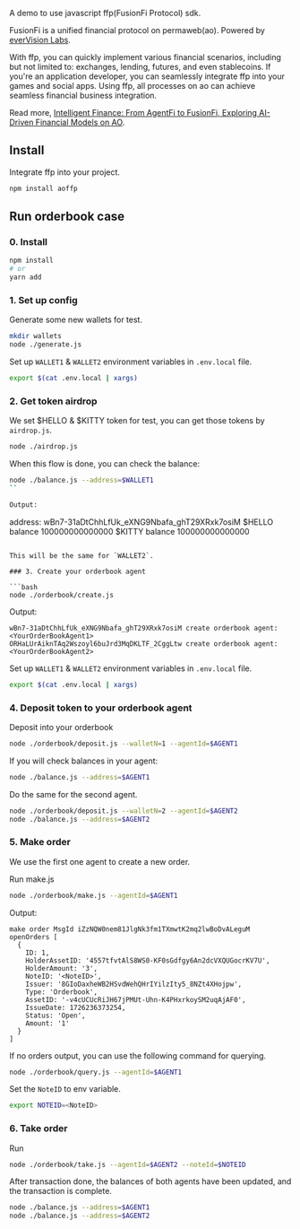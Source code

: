 A demo to use javascript ffp(FusionFi Protocol) sdk.

FusionFi is a unified financial protocol on permaweb(ao). Powered by [everVision Labs](https://ever.vision).

With ffp, you can quickly implement various financial scenarios, including but not limited to: exchanges, lending, futures, and even stablecoins. If you're an application developer, you can seamlessly integrate ffp into your games and social apps. Using ffp, all processes on ao can achieve seamless financial business integration.

Read more, [Intelligent Finance: From AgentFi to FusionFi, Exploring AI-Driven Financial Models on AO](https://x.com/outprog_ar/status/1800907057740095713).

## Install

Integrate ffp into your project.

```bash
npm install aoffp
```

## Run orderbook case

### 0. Install

```bash
npm install
# or
yarn add
```

### 1. Set up config

Generate some new wallets for test.

```bash
mkdir wallets
node ./generate.js
```

Set up `WALLET1` & `WALLET2` environment variables in `.env.local` file.

```bash
export $(cat .env.local | xargs)
```

### 2. Get token airdrop

We set $HELLO & $KITTY token for test, you can get those tokens by `airdrop.js`.

```bash
node ./airdrop.js
```

When this flow is done, you can check the balance:

```bash
node ./balance.js --address=$WALLET1
``

Output:

```
address: wBn7-31aDtChhLfUk_eXNG9Nbafa_ghT29XRxk7osiM
$HELLO balance  100000000000000
$KITTY balance  100000000000000
```

This will be the same for `WALLET2`.

### 3. Create your orderbook agent

```bash
node ./orderbook/create.js
```

Output:

```
wBn7-31aDtChhLfUk_eXNG9Nbafa_ghT29XRxk7osiM create orderbook agent: <YourOrderBookAgent1>
ORHaLUrAiknTAq2Wszoyl6buJrd3MqDKLTF_2CggLtw create orderbook agent: <YourOrderBookAgent2>
```

Set up `WALLET1` & `WALLET2` environment variables in `.env.local` file.

```bash
export $(cat .env.local | xargs)
```

### 4. Deposit token to your orderbook agent

Deposit into your orderbook

```bash
node ./orderbook/deposit.js --walletN=1 --agentId=$AGENT1
```

If you will check balances in your agent:

```bash
node ./balance.js --address=$AGENT1
```

Do the same for the second agent.

```bash
node ./orderbook/deposit.js --walletN=2 --agentId=$AGENT2
node ./balance.js --address=$AGENT2
```

### 5. Make order

We use the first one agent to create a new order.

Run make.js

```bash
node ./orderbook/make.js --agentId=$AGENT1
```

Output:

```
make order MsgId iZzNQW0nem81JlgNk3fm1TXmwtK2mq2lwBoDvALeguM
openOrders [
  {
    ID: 1,
    HolderAssetID: '4557tfvtAlS8WS0-KF0sGdfgy6An2dcVXQUGocrKV7U',
    HolderAmount: '3',
    NoteID: '<NoteID>',
    Issuer: '8GIoDaxheWB2HSvdWehQHrIYilzIty5_8NZt4XHojpw',
    Type: 'Orderbook',
    AssetID: '-v4cUCUcRiJH67jPMUt-Uhn-K4PHxrkoySM2uqAjAF0',
    IssueDate: 1726236373254,
    Status: 'Open',
    Amount: '1'
  }
]
```

If no orders output, you can use the following command for querying.

```bash
node ./orderbook/query.js --agentId=$AGENT1
```

Set the `NoteID` to env variable.

```bash
export NOTEID=<NoteID>
```

### 6. Take order

Run

```bash
node ./orderbook/take.js --agentId=$AGENT2 --noteId=$NOTEID
```

After transaction done, the balances of both agents have been updated, and the transaction is complete.

```bash
node ./balance.js --address=$AGENT1
node ./balance.js --address=$AGENT2
```